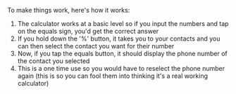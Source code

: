 To make things work, here's how it works:
1.  The calculator works at a basic level so if you input the numbers and tap on the equals sign, you'd get the correct answer
2.  If you hold down the '%' button, it takes you to your contacts and you can then select the contact you want for their number
3.  Now, if you tap the equals button, it should display the phone number of the contact you selected
4.  This is a one time use so you would have to reselect the phone number again (this is so you can fool them into thinking it's a real working calculator)
